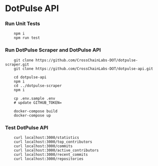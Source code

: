 # DotPulse API

### Run Unit Tests

```
    npm i
    npm run test
```

### Run DotPulse Scraper and DotPulse API

```
    git clone https://github.com/CrossChainLabs-DOT/dotpulse-scraper.git
    git clone https://github.com/CrossChainLabs-DOT/dotpulse-api.git
    
    cd dotpulse-api  
    npm i 
    cd ../dotpulse-scraper
    npm i 

    cp .env.sample .env
    # update GITHUB_TOKEN=
    
    docker-compose build
    docker-compose up
```

### Test DotPulse API

```
    curl localhost:3000/statistics
    curl localhost:3000/top_contributors
    curl localhost:3000/commits
    curl localhost:3000/active_contributors
    curl localhost:3000/recent_commits
    curl localhost:3000/repositories
```

